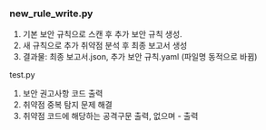 ### new_rule_write.py
1. 기본 보안 규칙으로 스캔 후 추가 보안 규칙 생성.
2. 새 규칙으로 추가 취약점 분석 후 최종 보고서 생성
3. 결과물: 최종 보고서.json, 추가 보안 규칙.yaml (파일명 동적으로 바뀜)

test.py
1. 보안 권고사항 코드 출력
2. 취약점 중복 탐지 문제 해결
3. 취약점 코드에 해당하는 공격구문 출력, 없으며 - 출력
